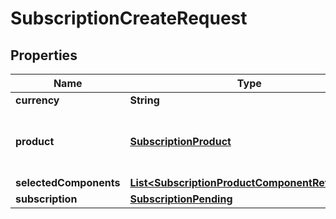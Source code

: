 
# SubscriptionCreateRequest

## Properties
Name | Type | Description | Notes
------------ | ------------- | ------------- | -------------
**currency** | **String** |  | 
**product** | [**SubscriptionProduct**](SubscriptionProduct.md) | The subscription has to be linked with a product. | 
**selectedComponents** | [**List&lt;SubscriptionProductComponentReference&gt;**](SubscriptionProductComponentReference.md) |  |  [optional]
**subscription** | [**SubscriptionPending**](SubscriptionPending.md) |  | 



